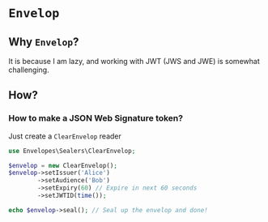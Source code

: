 # `Envelop`

## Why `Envelop`?
It is because I am lazy, and working with JWT (JWS and JWE) is somewhat challenging.

## How?

### How to make a JSON Web Signature token?
Just create a `ClearEnvelop` reader
```php
use Envelopes\Sealers\ClearEnvelop;

$envelop = new ClearEnvelop();
$envelop->setIssuer('Alice')
        ->setAudience('Bob')
        ->setExpiry(60) // Expire in next 60 seconds
        ->setJWTID(time());

echo $envelop->seal(); // Seal up the envelop and done!
```